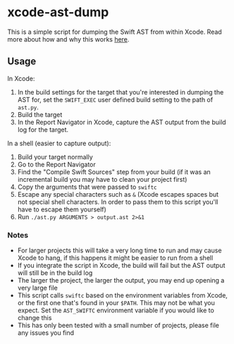 # xcode-ast-dump

This is a simple script for dumping the Swift AST from within Xcode.
Read more about how and why this works
[here](http://stackoverflow.com/a/42463996/902968).

## Usage

In Xcode:

1. In the build settings for the target that you're interested in
   dumping the AST for, set the `SWIFT_EXEC` user defined build setting
   to the path of `ast.py`.
1. Build the target
1. In the Report Navigator in Xcode, capture the AST output from the
   build log for the target.

In a shell (easier to capture output):

1. Build your target normally
1. Go to the Report Navigator
1. Find the "Compile Swift Sources" step from your build (if it was an
   incremental build you may have to clean your project first)
1. Copy the arguments that were passed to `swiftc`
1. Escape any special characters such as `&` (Xcode escapes spaces but
   not special shell characters. In order to pass them to this script
   you'll have to escape them yourself)
1. Run `./ast.py ARGUMENTS > output.ast 2>&1`

### Notes

- For larger projects this will take a very long time to run and may
  cause Xcode to hang, if this happens it might be easier to run from a
  shell
- If you integrate the script in Xcode, the build will fail but the AST
  output will still be in the build log
- The larger the project, the larger the output, you may end up opening
  a very large file
- This script calls `swiftc` based on the environment variables from
  Xcode, or the first one that's found in your `$PATH`. This may not be
  what you expect. Set the `AST_SWIFTC` environment variable if you
  would like to change this
- This has only been tested with a small number of projects, please file
  any issues you find
